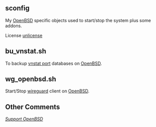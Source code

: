 ## sconfig
My [OpenBSD](https://www.openbsd.org/) specific objects
used to start/stop the system plus some addons.

License [unlicense](https://unlicense.org)


## bu\_vnstat.sh
To backup
[vnstat port](https://openports.pl/path/net/vnstat)
databases on
[OpenBSD](https://www.openbsd.org/).

## wg\_openbsd.sh
Start/Stop
[wireguard](https://www.wireguard.com/)
client on
[OpenBSD](https://www.openbsd.org/).


## Other Comments
*[Support OpenBSD](https://www.openbsd.org/donations.html)*
